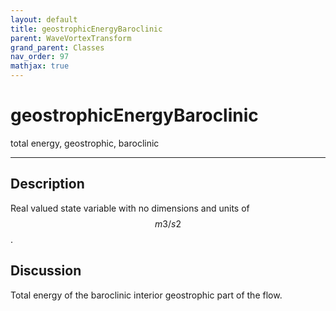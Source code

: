```yaml
---
layout: default
title: geostrophicEnergyBaroclinic
parent: WaveVortexTransform
grand_parent: Classes
nav_order: 97
mathjax: true
---
```


#  geostrophicEnergyBaroclinic

total energy, geostrophic, baroclinic


---

## Description
Real valued state variable with no dimensions and units of $$m3/s2$$.

## Discussion

Total energy of the baroclinic interior geostrophic part of the flow.


